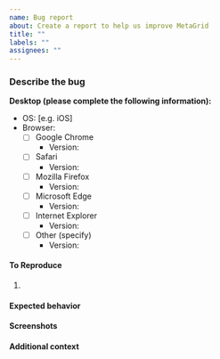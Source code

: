 ```yaml
---
name: Bug report
about: Create a report to help us improve MetaGrid
title: ""
labels: ""
assignees: ""
---
```


### Describe the bug

<!-- A clear and concise description of what the bug is. -->

**Desktop (please complete the following information):**

- OS: [e.g. iOS]
- Browser:
  - [ ] Google Chrome
    - Version:
  - [ ] Safari
    - Version:
  - [ ] Mozilla Firefox
    - Version:
  - [ ] Microsoft Edge
    - Version:
  - [ ] Internet Explorer
    - Version:
  - [ ] Other (specify)
    - Version:

#### To Reproduce

<!-- Steps to reproduce the behavior:
1. Go to '...'
2. Click on '....'
3. Scroll down to '....'
4. See error
-->

1.

#### Expected behavior

<!-- A clear and concise description of what you expected to happen. -->

#### Screenshots

<!-- If applicable, add screenshots to help explain your problem. -->

#### Additional context

<!-- Add any other context about the problem here. -->
